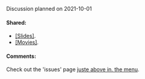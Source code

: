 Discussion planned on 2021-10-01

#### Shared:
* [[Slides]](https://mycore.core-cloud.net/index.php/s/O7DdNy0ohPNAmQ5#pdfviewer).
* [[Movies]](https://mycore.core-cloud.net/index.php/s/IvqXqoBBgxtsYam).

#### Comments:
Check out the 'issues' page [juste above in. the menu](https://github.com/imhotep-project/discussions/issues).

